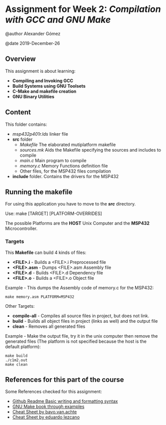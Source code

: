# Assignment for Week 2: _Compilation with GCC and GNU Make_

@author Alexander Gómez

@date 2019-December-26

## Overview

This assignment is about learning:

- __Compiling and Invoking GCC__
- __Build Systems using GNU Toolsets__
- __C-Make and makefile creation__
- __GNU Binary Utilities__

## Content

This folder contains:

- _msp432p401r.lds_ linker file
- **src** folder
  - _Makefile_ The elaborated mutiplatform makefile
  - _sources.mk_ Aids the Makefile specifying the sources and includes to compile 
  - _main.c_ Main program to compile
  - _memory.c_ Memory Functions definition file
  - Other files, for the MSP432 files compilation
- **include** folder. Contains the drivers for the MSP432

## Running the makefile

For using this application you have to move to the **_src_** directory.

Use: make \[TARGET] \[PLATFORM-OVERRIDES]

The possible Platforms are the **HOST** Unix Computer and the **MSP432** Microcontroller.

### Targets

This **Makefile** can build 4 kinds of files:

- **\<FILE>.i** - Builds a \<FILE>.i Preprocessed file
- **\<FILE>.asm** - Dumps \<FILE>.asm Assembly file
- **\<FILE>.d** - Builds \<FILE>.d Dependency file
- **\<FILE>.o** - Builds a \<FILE>.o Object file

Example - This dumps the Assembly code of memory.c for the MSP432:
```
make memory.asm PLATFORM=MSP432
```
Other Targets:

- **compile-all** - Compiles all source files in project, but does not link.
- **build** - Builds all object files in project (links as well) and the output file
- **clean** - Removes all generated files

Example - Make the output file, try it in the unix computer then remove the generated files (The platform is not specified because the host is the default platform):
```
make build
./c1m2.out
make clean
```
## References for this part of the course

Some References checked for this assignment:

- [Github Readme Basic writing and formatting syntax](https://help.github.com/en/github/writing-on-github/basic-writing-and-formatting-syntax)
- [GNU Make book through examples](https://makefiletutorial.com/)
- [Cheat Sheet by bavo.van.achte](https://cheatography.com/bavo-van-achte/cheat-sheets/gnumake/)
- [Cheat Sheet by eduardo lezcano](http://eduardolezcano.com/wp-content/uploads/2016/06/make_cheatsheet.pdf)

